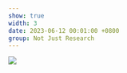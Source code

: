 ```yaml
---
show: true
width: 3
date: 2023-06-12 00:01:00 +0800
group: Not Just Research
---
```

<div>
<img src="{{ 'assets/images/etc/4.jpg' | relative_url }}" class="img-fluid rounded" >
</div>